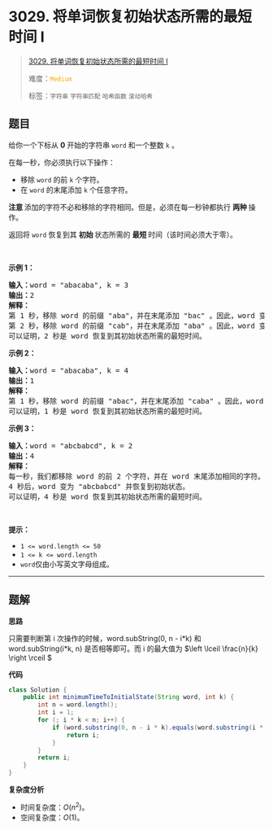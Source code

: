 # 3029. 将单词恢复初始状态所需的最短时间 I

> [3029. 将单词恢复初始状态所需的最短时间 I](https://leetcode.cn/problems/minimum-time-to-revert-word-to-initial-state-i/)
>
> 难度：<font color=orange>`Medium`</font>
>
> 标签：`字符串` `字符串匹配` `哈希函数` `滚动哈希`

## 题目

<p>给你一个下标从 <strong>0</strong> 开始的字符串 <code>word</code> 和一个整数 <code>k</code> 。</p>

<p>在每一秒，你必须执行以下操作：</p>

<ul>
	<li>移除 <code>word</code> 的前 <code>k</code> 个字符。</li>
	<li>在 <code>word</code> 的末尾添加 <code>k</code> 个任意字符。</li>
</ul>

<p><strong>注意 </strong>添加的字符不必和移除的字符相同。但是，必须在每一秒钟都执行 <strong>两种 </strong>操作。</p>

<p>返回将 <code>word</code> 恢复到其 <strong>初始 </strong>状态所需的 <strong>最短 </strong>时间（该时间必须大于零）。</p>

<p>&nbsp;</p>

<p><strong class="example">示例 1：</strong></p>

<pre>
<strong>输入：</strong>word = "abacaba", k = 3
<strong>输出：</strong>2
<strong>解释：</strong>
第 1 秒，移除 word 的前缀 "aba"，并在末尾添加 "bac" 。因此，word 变为 "cababac"。
第 2 秒，移除 word 的前缀 "cab"，并在末尾添加 "aba" 。因此，word 变为 "abacaba" 并恢复到始状态。
可以证明，2 秒是 word 恢复到其初始状态所需的最短时间。
</pre>

<p><strong class="example">示例 2：</strong></p>

<pre>
<strong>输入：</strong>word = "abacaba", k = 4
<strong>输出：</strong>1
<strong>解释：
</strong>第 1 秒，移除 word 的前缀 "abac"，并在末尾添加 "caba" 。因此，word 变为 "abacaba" 并恢复到初始状态。
可以证明，1 秒是 word 恢复到其初始状态所需的最短时间。
</pre>

<p><strong class="example">示例 3：</strong></p>

<pre>
<strong>输入：</strong>word = "abcbabcd", k = 2
<strong>输出：</strong>4
<strong>解释：</strong>
每一秒，我们都移除 word 的前 2 个字符，并在 word 末尾添加相同的字符。
4 秒后，word 变为 "abcbabcd" 并恢复到初始状态。
可以证明，4 秒是 word 恢复到其初始状态所需的最短时间。
</pre>

<p>&nbsp;</p>

<p><strong>提示：</strong></p>

<ul>
	<li><code>1 &lt;= word.length &lt;= 50</code></li>
	<li><code>1 &lt;= k &lt;= word.length</code></li>
	<li><code>word</code>仅由小写英文字母组成。</li>
</ul>


--------------------

## 题解

**思路**

只需要判断第 i 次操作的时候，word.subString(0, n - i\*k) 和 word.subString(i\*k, n) 是否相等即可。而 i 的最大值为 $\left \lceil \frac{n}{k}  \right \rceil $

**代码**

```java
class Solution {
    public int minimumTimeToInitialState(String word, int k) {
        int n = word.length();
        int i = 1;
        for (; i * k < n; i++) {
            if (word.substring(0, n - i * k).equals(word.substring(i * k, n))) {
                return i;
            }
        }
        return i;
    }
}
```

**复杂度分析**

- 时间复杂度：$O(n^2)$。
- 空间复杂度：$O(1)$。
